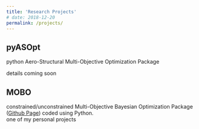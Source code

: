```yaml
---
title: 'Research Projects'
# date: 2018-12-20
permalink: /projects/
---
```


## pyASOpt

python Aero-Structural Multi-Objective Optimization Package

details coming soon

## MOBO

constrained/unconstrained Multi-Objective Bayesian Optimization Package ([Github Page](https://github.com/MasashiSode/MOBO))
coded using Python.  
one of my personal projects
